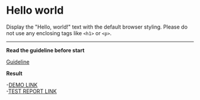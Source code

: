 # Hello world

Display the "Hello, world!" text with the default browser styling. Please do not
use any enclosing tags like `<h1>` or `<p>`.
___

**Read the guideline before start**

[Guideline](https://mate-academy.github.io/layout_task-guideline/)

**Result**

-[DEMO LINK](https://h2ash.github.io/layout_hello-world/) <br>
-[TEST REPORT LINK](https://h2ash.github.io/layout_hello-world/report/html_report/)
